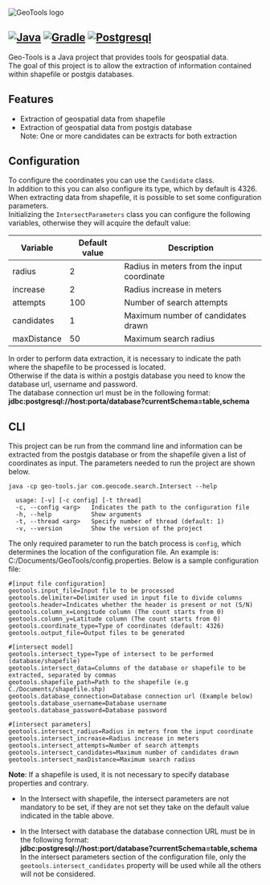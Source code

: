 ![GeoTools logo](https://upload.wikimedia.org/wikipedia/commons/5/5b/Geotools-logo.svg)

[![Java](https://img.shields.io/badge/Java-ED7B09?style=for-the-badge&logo=openjdk&logoColor=white)](https://shields.io/)
[![Gradle](https://img.shields.io/badge/gradle-02303A?style=for-the-badge&logo=gradle&logoColor=white)](https://shields.io/)
[![Postgresql](https://img.shields.io/badge/PostgreSQL-316192?style=for-the-badge&logo=postgresql&logoColor=white)](https://shields.io/)
--------

Geo-Tools is a Java project that provides tools for geospatial data.  
The goal of this project is to allow the extraction of information contained within shapefile or postgis databases.

## Features
* Extraction of geospatial data from shapefile
* Extraction of geospatial data from postgis database  
  Note: One or more candidates can be extracts for both extraction

## Configuration
To configure the coordinates you can use the `Candidate` class.  
In addition to this you can also configure its type, which by default is 4326.  
When extracting data from shapefile, it is possible to set some configuration parameters.  
Initializing the `IntersectParameters` class you can configure the following variables, otherwise they will acquire the default value:  

| Variable     | Default value | Description                                |
|--------------|---------------|--------------------------------------------|
| radius       | 2             | Radius in meters from the input coordinate |
| increase     | 2             | Radius increase in meters                  |
| attempts     | 100           | Number of search attempts                  |
| candidates   | 1             | Maximum number of candidates drawn         |
| maxDistance  | 50            | Maximum search radius                      |

In order to perform data extraction, it is necessary to indicate the path where the shapefile to be processed is located.  
Otherwise if the data is within a postgis database you need to know the database url, username and password.  
The database connection url must be in the following format: **jdbc:postgresql://host:porta/database?currentSchema=table,schema**

## CLI
This project can be run from the command line and information can be extracted from the postgis database or from the shapefile given a list of coordinates as input. 
The parameters needed to run the project are shown below.  

    java -cp geo-tools.jar com.geocode.search.Intersect --help
      
      usage: [-v] [-c config] [-t thread]
      -c, --config <arg>   Indicates the path to the configuration file
      -h, --help           Show arguments
      -t, --thread <arg>   Specify number of thread (default: 1)
      -v, --version        Show the version of the project


The only required parameter to run the batch process is `config`, which determines the location of the configuration file.
An example is: C:/Documents/GeoTools/config.properties.
Below is a sample configuration file:

```properties
#[input file configuration]
geotools.input_file=Input file to be processed
geotools.delimiter=Delimiter used in input file to divide columns
geotools.header=Indicates whether the header is present or not (S/N)
geotools.column_x=Longitude column (The count starts from 0)
geotools.column_y=Latitude column (The count starts from 0)
geotools.coordinate_type=Type of coordinates (default: 4326)
geotools.output_file=Output files to be generated

#[intersect model]
geotools.intersect_type=Type of intersect to be performed (database/shapefile)
geotools.intersect_data=Columns of the database or shapefile to be extracted, separated by commas
geotools.shapefile_path=Path to the shapefile (e.g C./Documents/shapefile.shp)
geotools.database_connection=Database connection url (Example below)
geotools.database_username=Database username
geotools.database_password=Database password

#[intersect parameters]
geotools.intersect_radius=Radius in meters from the input coordinate
geotools.intersect_increase=Radius increase in meters
geotools.intersect_attempts=Number of search attempts
geotools.intersect_candidates=Maximum number of candidates drawn
geotools.intersect_maxDistance=Maximum search radius
```
**Note**: If a shapefile is used, it is not necessary to specify database properties and contrary.

  * In the Intersect with shapefile, the intersect parameters are not mandatory to be set, if they are not set they take on the default value indicated in the table above.


* In the Intersect with database the database connection URL must be in the following format:   
**jdbc:postgresql://host:port/database?currentSchema=table,schema**  
In the intersect parameters section of the configuration file, only the `geotools.intersect_candidates` property will be used while all the others will not be considered.